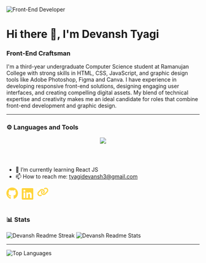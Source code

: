 ![Front-End Developer](banner.png)

# Hi there 👋, I'm Devansh Tyagi

### Front-End Craftsman

I'm a third-year undergraduate Computer Science student at Ramanujan College with strong skills in HTML, CSS, JavaScript, and graphic design tools like Adobe Photoshop, Figma and Canva. I have experience in developing responsive front-end solutions, designing engaging user interfaces, and creating compelling digital assets. My blend of technical expertise and creativity makes me an ideal candidate for roles that combine front-end development and graphic design.
<br>

---

### ⚙️ Languages and Tools

<p align="center">
  <a href="https://skillicons.dev">
    <img src="https://skillicons.dev/icons?i=python,cpp,html,css,javascript,react,nodejs,express,next,mongo,bootstrap,netlify,firebase,vercel,vite,opencv,svg,tensorflow,php,ubuntu,aws,mysql,bun,github,figma,flutter,git,linux,npm,p5js,vscode&perline=12" />
  </a>

<br>
<br>

#

- 🌱 I’m currently learning React JS
- 📫 How to reach me: tyagidevansh3@gmail.com

[<img align="left" alt="python" width="30px" style="padding: 0px 10px 10px 0px" src="github.svg" />](https://github.com/devanshtyagi26)
[<img align="left" alt="python" width="30px" style="padding: 0px 10px 10px 0px" src="linkedin.svg" />](https://www.linkedin.com/in/tyagi-devansh/)
[<img align="left" alt="python" width="30px" style="padding: 0px 10px 10px 0px" src="link.svg" />](https://devanshtyagi26.github.io/myportfolio/)
<br>
<br>

#

### 📊 Stats

<img  width=400 src="https://nirzak-streak-stats.vercel.app/?user=devanshtyagi26&theme=tokyonight&hide_border=true" alt="Devansh Readme Streak" />
<img  width=400 src="https://nirzak-stats.vercel.app/api?username=devanshtyagi26&show_icons=true&theme=tokyonight&hide_border=true&include_all_commits=true&cache_seconds=86400" alt="Devansh Readme Stats" />

---

![Top Languages](https://github-readme-stats.vercel.app/api/top-langs/?username=devanshtyagi26&theme=tokyonight&hide_border=true&include_all_commits=true&count_private=false&layout=compact)
